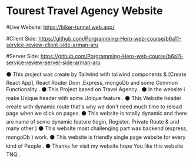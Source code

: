 # Tourest Travel Agency Website

#Live Website: https://biker-tunnel.web.app/

#Client Side: https://github.com/Porgramming-Hero-web-course/b6a11-service-review-client-side-arman-aru

#Server Side: https://github.com/Porgramming-Hero-web-course/b6a11-service-review-server-side-arman-aru

⚫ This project was create by Tailwind with tailwind components & [Create React App], React Router Dom ,Express, mongoDb and some Common Functionality .
⚫ This Project based on Travel Agency .
⚫ In the website i make Unique header with some Unique feature .
⚫ This Website header create with dynamic route that's why we don't need much time to reload page when we click on pages.
⚫ This website is totally dynamic and there are name of some dynamic feature (login, Register, Private Route & and many other )
⚫ This website most challenging part was backend (express, mongoDb ) work.
⚫ This website is friendly single page website for every kind of People .
⚫ Thanks for visit my website hope You like this website TNQ..